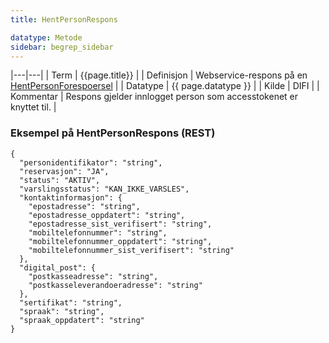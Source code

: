 ```yaml
---
title: HentPersonRespons

datatype: Metode
sidebar: begrep_sidebar
---
```


|---|---|
| Term          | {{page.title}} |
| Definisjon    | Webservice-respons på en [HentPersonForespoersel]({{site.baseurl}}/docs/resources/begrep/oppslagstjenesten/HentPersonForespoersel) |
| Datatype      | {{ page.datatype }} |
| Kilde         | DIFI |
| Kommentar     | Respons gjelder innlogget person som accesstokenet er knyttet til. |

### Eksempel på HentPersonRespons (REST)

```
{
  "personidentifikator": "string",
  "reservasjon": "JA",
  "status": "AKTIV",
  "varslingsstatus": "KAN_IKKE_VARSLES",
  "kontaktinformasjon": {
    "epostadresse": "string",
    "epostadresse_oppdatert": "string",
    "epostadresse_sist_verifisert": "string",
    "mobiltelefonnummer": "string",
    "mobiltelefonnummer_oppdatert": "string",
    "mobiltelefonnummer_sist_verifisert": "string"
  },
  "digital_post": {
    "postkasseadresse": "string",
    "postkasseleverandoeradresse": "string"
  },
  "sertifikat": "string",
  "spraak": "string",
  "spraak_oppdatert": "string"
}
```

